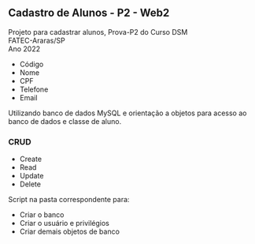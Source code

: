 ## Cadastro de Alunos - P2 - Web2
Projeto para cadastrar alunos, Prova-P2 do Curso DSM<br>
FATEC-Araras/SP <br>
Ano 2022<br>

* Código
* Nome
* CPF
* Telefone
* Email

Utilizando banco de dados MySQL e orientação a objetos para acesso ao banco de dados e classe de aluno.

### CRUD

* Create
* Read
* Update
* Delete

Script na pasta correspondente para:
* Criar o banco
* Criar o usuário e privilégios
* Criar demais objetos de banco
